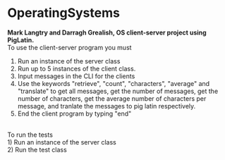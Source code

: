 # OperatingSystems
**Mark Langtry and Darragh Grealish, OS client-server project using PigLatin.**
</br>To use the client-server program you must
1) Run an instance of the server class</br>
2) Run up to 5 instances of the client class.</br>
3) Input messages in the CLI for the clients</br>
4) Use the keywords "retrieve", "count", "characters", "average" and "translate" to get all messages, get the number of messages, get the number of characters, get the average number of characters per message, and tranlate the messages to pig latin respectively.</br>
5) End the client program by typing "end"</br>
</br>
To run the tests</br>
1) Run an instance of the server class</br>
2) Run the test class
